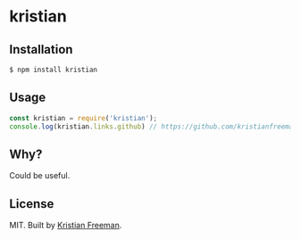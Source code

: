 # kristian

## Installation

```sh
$ npm install kristian
```

## Usage

```js
const kristian = require('kristian');
console.log(kristian.links.github) // https://github.com/kristianfreeman
```

## Why?

Could be useful.

## License

MIT. Built by [Kristian Freeman](https://kristianfreeman.com).
